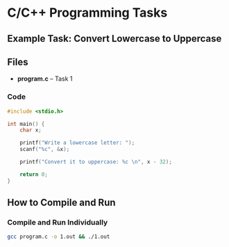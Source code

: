 # C/C++ Programming Tasks  

## Example Task: Convert Lowercase to Uppercase  

## Files  
- **program.c** – Task 1  

### Code  

```c
#include <stdio.h>

int main() {
    char x;

    printf("Write a lowercase letter: ");
    scanf("%c", &x);

    printf("Convert it to uppercase: %c \n", x - 32);

    return 0;
}
```
## How to Compile and Run  

### Compile and Run Individually  
```sh
gcc program.c -o 1.out && ./1.out
```
